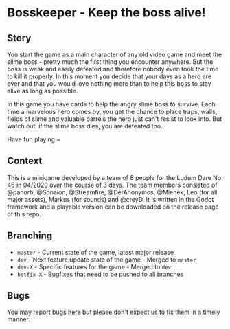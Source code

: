 # Bosskeeper - Keep the boss alive!

## Story

You start the game as a main character of any old video game and meet the slime boss - pretty much the first thing you encounter anywhere. But the boss is weak and easily defeated and therefore nobody even took the time to kill it properly. In this moment you decide that your days as a hero are over and that you would love nothing more than to help this boss to stay alive as long as possible.

In this game you have cards to help the angry slime boss to survive. Each time a marvelous hero comes by, you get the chance to place traps, walls, fields of slime and valuable barrels the hero just can't resist to look into. But watch out: if the slime boss dies, you are defeated too.

Have fun playing ~

## Context

This is a minigame developed by a team of 8 people for the Ludum Dare No. 46 in 04/2020 over the course of 3 days. The team members consisted of @panorb, @Sonaion, @Streamfire, @DerAnonymos, @Mienek, Leo (for all major assets), Markus (for sounds) and @creyD. It is written in the Godot framework and a playable version can be downloaded on the release page of this repo.

## Branching

- `master` - Current state of the game, latest major release
- `dev` - Next feature update state of the game - Merged to `master`
- `dev-X` - Specific features for the game - Merged to `dev`
- `hotfix-X` - Bugfixes that need to be pushed to all branches


## Bugs

You may report bugs [here](https://github.com/creyD/ludum_dare_46/issues/new) but please don't expect us to fix them in a timely manner.

